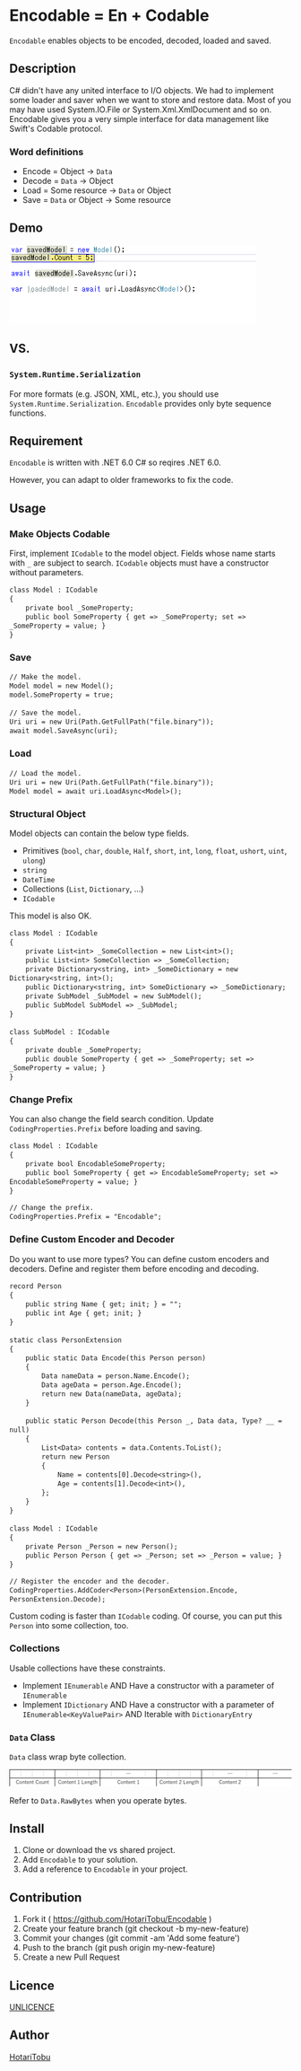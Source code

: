 Encodable = En + Codable
====

`Encodable` enables objects to be encoded, decoded, loaded and saved.

## Description

C# didn't have any united interface to I/O objects. We had to implement some loader and saver when we want to store and restore data. Most of you may have used System.IO.File or System.Xml.XmlDocument and so on. Encodable gives you a very simple interface for data management like Swift's Codable protocol.

### Word definitions

- Encode = Object -> `Data`
- Decode = `Data` -> Object
- Load = Some resource -> `Data` or Object
- Save = `Data` or Object -> Some resource

## Demo

![](img/demo.gif)

## VS. 

### `System.Runtime.Serialization`

For more formats (e.g. JSON, XML, etc.), you should use `System.Runtime.Serialization`. `Encodable` provides only byte sequence functions.

## Requirement

`Encodable` is written with .NET 6.0 C# so reqires .NET 6.0.

However, you can adapt to older frameworks to fix the code.

## Usage

### Make Objects Codable

First, implement `ICodable` to the model object. Fields whose name starts with `_` are subject to search. `ICodable` objects must have a constructor without parameters.

```
class Model : ICodable
{
    private bool _SomeProperty;
    public bool SomeProperty { get => _SomeProperty; set => _SomeProperty = value; }
}
```

### Save

```
// Make the model.
Model model = new Model();
model.SomeProperty = true;

// Save the model.
Uri uri = new Uri(Path.GetFullPath("file.binary"));
await model.SaveAsync(uri);
```

### Load

```
// Load the model.
Uri uri = new Uri(Path.GetFullPath("file.binary"));
Model model = await uri.LoadAsync<Model>();
```

### Structural Object

Model objects can contain the below type fields.

- Primitives (`bool`, `char`, `double`, `Half`, `short`, `int`, `long`, `float`, `ushort`, `uint`, `ulong`)
- `string`
- `DateTime`
- Collections (`List`, `Dictionary`, ...)
- `ICodable`

This model is also OK.

```
class Model : ICodable
{
    private List<int> _SomeCollection = new List<int>();
    public List<int> SomeCollection => _SomeCollection;
    private Dictionary<string, int> _SomeDictionary = new Dictionary<string, int>();
    public Dictionary<string, int> SomeDictionary => _SomeDictionary;
    private SubModel _SubModel = new SubModel();
    public SubModel SubModel => _SubModel;
}

class SubModel : ICodable
{
    private double _SomeProperty;
    public double SomeProperty { get => _SomeProperty; set => _SomeProperty = value; }
}
```

### Change Prefix

You can also change the field search condition. Update `CodingProperties.Prefix` before loading and saving.

```
class Model : ICodable
{
    private bool EncodableSomeProperty;
    public bool SomeProperty { get => EncodableSomeProperty; set => EncodableSomeProperty = value; }
}
```

```
// Change the prefix.
CodingProperties.Prefix = "Encodable";
```

### Define Custom Encoder and Decoder

Do you want to use more types? You can define custom encoders and decoders. Define and register them before encoding and decoding.

```
record Person
{
    public string Name { get; init; } = "";
    public int Age { get; init; }
}

static class PersonExtension
{
    public static Data Encode(this Person person)
    {
        Data nameData = person.Name.Encode();
        Data ageData = person.Age.Encode();
        return new Data(nameData, ageData);
    }
    
    public static Person Decode(this Person _, Data data, Type? __ = null)
    {
        List<Data> contents = data.Contents.ToList();
        return new Person
        {
            Name = contents[0].Decode<string>(),
            Age = contents[1].Decode<int>(),
        };
    }
}

class Model : ICodable
{
    private Person _Person = new Person();
    public Person Person { get => _Person; set => _Person = value; }
}
```

```
// Register the encoder and the decoder.
CodingProperties.AddCoder<Person>(PersonExtension.Encode, PersonExtension.Decode);
```

Custom coding is faster than `ICodable` coding. Of course, you can put this `Person` into some collection, too.

### Collections

Usable collections have these constraints.

- Implement `IEnumerable` AND Have a constructor with a parameter of `IEnumerable`
- Implement `IDictionary` AND Have a constructor with a parameter of `IEnumerable<KeyValuePair>` AND Iterable with `DictionaryEntry`

### `Data` Class

`Data` class wrap byte collection.

![](img/Data_Image.png)

Refer to `Data.RawBytes` when you operate bytes. 

## Install

1. Clone or download the vs shared project.
2. Add `Encodable` to your solution.
3. Add a reference to `Encodable` in your project.

## Contribution

1. Fork it ( https://github.com/HotariTobu/Encodable )
2. Create your feature branch (git checkout -b my-new-feature)
3. Commit your changes (git commit -am 'Add some feature')
4. Push to the branch (git push origin my-new-feature)
5. Create a new Pull Request

## Licence

[UNLICENCE](LICENCE)

## Author

[HotariTobu](https://github.com/HotariTobu)

